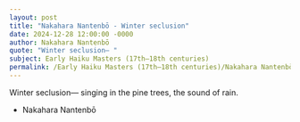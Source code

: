 ```yaml
---
layout: post
title: "Nakahara Nantenbō - Winter seclusion"
date: 2024-12-28 12:00:00 -0000
author: Nakahara Nantenbō
quote: "Winter seclusion— "
subject: Early Haiku Masters (17th–18th centuries)
permalink: /Early Haiku Masters (17th–18th centuries)/Nakahara Nantenbō/Nakahara Nantenbō - Winter seclusion
---
```


Winter seclusion— 
singing in the pine trees, 
the sound of rain.

- Nakahara Nantenbō
